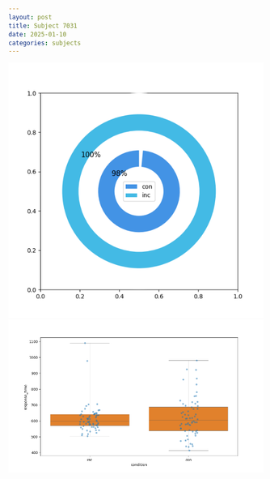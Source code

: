 ```yaml
---
layout: post
title: Subject 7031
date: 2025-01-10
categories: subjects
---
```


![](data/7031/run-23/7031_accuracy_by_condition.png)
![](data/7031/run-23/7031_rt.png)
